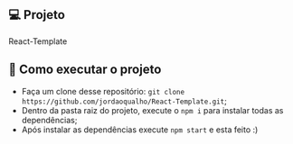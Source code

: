 ## 💻 Projeto

React-Template

## 🤔 Como executar o projeto

- Faça um clone desse repositório: `git clone https://github.com/jordaoqualho/React-Template.git`;
- Dentro da pasta raiz do projeto, execute o `npm i` para instalar todas as dependências;
- Após instalar as dependências execute `npm start` e esta feito :)
